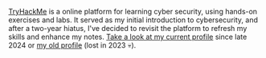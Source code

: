 [TryHackMe](https://tryhackme.com)  is a online platform for learning cyber security, using hands-on exercises and labs. It served as my initial introduction to cybersecurity, and after a two-year hiatus, I've decided to revisit the platform to refresh my skills and enhance my notes. [Take a look at my current profile](https://tryhackme.com/r/p/byodd) since late 2024 or [my old profile](https://tryhackme.com/r/p/mansaaa) (lost in 2023 💀).

